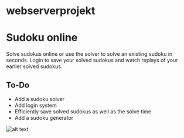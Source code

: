 # webserverprojekt

# Sudoku online

Solve sudokus online or use the solver to solve an existing sudoku in seconds. Login to save your solved sudokus and watch replays of your earlier solved sudokus.

## To-Do

* Add a sudoku solver
* Add login system
* Efficiently save solved sudokus as well as the solve time
* Add a sudoku generator

![alt text](https://imgur.com/a/kcyM5 "er diagram")
